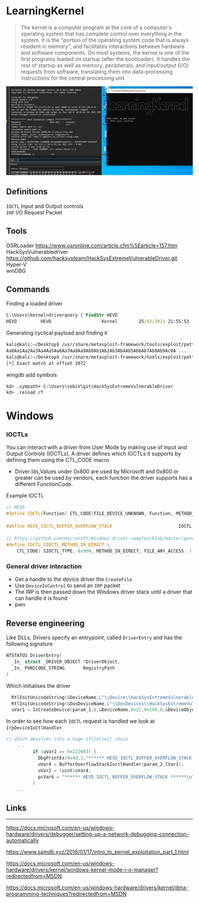 # LearningKernel 
> The kernel is a computer program at the core of a computer's operating system that has complete control over everything in the system. It is the "portion of the operating system code that is always resident in memory", and facilitates interactions between hardware and software components. On most systems, the kernel is one of the first programs loaded on startup (after the bootloader). It handles the rest of startup as well as memory, peripherals, and input/output (I/O) requests from software, translating them into data-processing instructions for the central processing unit. 

![Alt text](https://raw.githubusercontent.com/sebiiV/learningKernel/master/images/demo.PNG "demo")


## Definitions

``IOCTL``   Input and Output controls\
``IRP``     I/O Request Packet  


## Tools

OSRLoader https://www.osronline.com/article.cfm%5Earticle=157.htm \
HackSysVulnerabledriver https://github.com/hacksysteam/HackSysExtremeVulnerableDriver.git \
Hyper-V \
winDBG





## Commands
Finding a loaded driver
```cmd
C:\Users\kernel>driverquery | FindStr HEVD
HEVD         HEVD                   Kernel        25/02/2021 21:55:53
```
Generating cyclical payload and finding it
```bash
kali@kali:~/Desktop$ /usr/share/metasploit-framework/tools/exploit/pattern_create.rb -l 4000
Aa0Aa1Aa2Aa3Aa4Aa5Aa6Aa7Aa8Aa9Ab0Ab1Ab2Ab3Ab4Ab5Ab6Ab7Ab8Ab9Ac0A ... 
kali@kali:~/Desktop$ /usr/share/metasploit-framework/tools/exploit/pattern_offset.rb -q 31724330
[*] Exact match at offset 2072

```

wingdb add symbols
```
kd> .sympath+ C:\Users\sebiV\git\HackSysExtremeVulnerableDriver
kd> .reload /f
```


# Windows

### IOCTLs
You can interact with a driver from User Mode by making use of Input and Output Controls (IOCTLs), A driver defines which IOCTLs it supports by defining them using the CTL_CODE macro

- Driver Ids,Values under 0x800 are used by Microsoft and 0x800 or greater can be used by vendors, each function the driver supports has a different FunctionCode.

Example IOCTL
```cpp
// HEVD
#define IOCTL(Function) CTL_CODE(FILE_DEVICE_UNKNOWN, Function, METHOD_NEITHER, FILE_ANY_ACCESS)

#define HEVD_IOCTL_BUFFER_OVERFLOW_STACK                         IOCTL(0x800)

// https://github.com/microsoft/Windows-driver-samples/blob/master/general/ioctl/wdm/sys/sioctl.h
#define IOCTL_SIOCTL_METHOD_IN_DIRECT \
    CTL_CODE( SIOCTL_TYPE, 0x900, METHOD_IN_DIRECT, FILE_ANY_ACCESS  )

```

### General driver interaction

- Get a handle to  the device driver the ``CreateFile``
- Use ``DeviceIoControl`` to send an ``IRP`` packet
- The IRP is then passed down the Windows driver stack until a driver that can handle it is found
- pwn


## Reverse engineering

Like DLLs, Drivers specify an entrypoint, called ``DriverEntry`` and has the following signature
```c
NTSTATUS DriverEntry(
  _In_ struct _DRIVER_OBJECT *DriverObject,
  _In_ PUNICODE_STRING       RegistryPath
)
```
Which initialises the driver
```c
  RtlInitUnicodeString(&DeviceName,L"\\Device\\HackSysExtremeVulnerableDriver");
  RtlInitUnicodeString(&DosDeviceName,L"\\DosDevices\\HackSysExtremeVulnerableDriver");
  uVar1 = IoCreateDevice(param_1,0,&DeviceName,0x22,0x100,0,&DeviceObject);
```

In order to see how each ``IOCTL`` request is handled we look at ``IrpDeviceIoCtlHandler``
```c
// which devolves into a huge if{}else{} chain
    ...
          if (uVar2 == 0x222003) {
            DbgPrintEx(0x4d,3,"****** HEVD_IOCTL_BUFFER_OVERFLOW_STACK ******\n");
            uVar4 = BufferOverflowStackIoctlHandler(param_2,lVar1);
            uVar2 = (uint)uVar4;
            pcVar6 = "****** HEVD_IOCTL_BUFFER_OVERFLOW_STACK ******\n";
          }
    ...
```

## Links
---

https://docs.microsoft.com/en-us/windows-hardware/drivers/debugger/setting-up-a-network-debugging-connection-automatically

https://www.samdb.xyz/2016/01/17/intro_to_kernel_exploitation_part_1.html

https://docs.microsoft.com/en-us/windows-hardware/drivers/kernel/windows-kernel-mode-i-o-manager?redirectedfrom=MSDN

https://docs.microsoft.com/en-us/windows-hardware/drivers/kernel/dma-programming-techniques?redirectedfrom=MSDN

